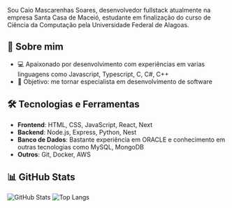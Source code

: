 Sou Caio Mascarenhas Soares, desenvolvedor fullstack atualmente na empresa Santa Casa de Maceió, estudante em finalização do curso de Ciência da Computação pela Universidade Federal de Alagoas.

## 🚀 Sobre mim
- 💻 Apaixonado por desenvolvimento com experiências em varias linguagens como Javascript, Typescript, C, C#, C++
- 🎯 Objetivo: me tornar especialista em desenvolvimento de software

## 🛠 Tecnologias e Ferramentas
- **Frontend**: HTML, CSS, JavaScript, React, Next
- **Backend**: Node.js, Express, Python, Nest
- **Banco de Dados**: Bastante experiência em ORACLE e conhecimento em outras tecnologias como MySQL, MongoDB
- **Outros**: Git, Docker, AWS

## 📊 GitHub Stats
![GitHub Stats](https://github-readme-stats.vercel.app/api?username=CaioMascarenhas&show_icons=true&theme=radical)
![Top Langs](https://github-readme-stats.vercel.app/api/top-langs/?username=CaioMascarenhas&layout=compact&theme=radical)
